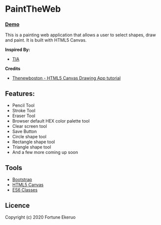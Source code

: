 # PaintTheWeb
### [Demo](https://fortunee.github.io/paint-the-web/)
This is a painting web application that allows a user to select shapes, draw and paint. It is built with HTML5 Canvas.

**Inspired By:**

* [TIA](https://andela.com)

**Credits**

* [Thenewboston - HTML5 Canvas Drawing App tutorial](https://thenewboston.com/videos.php?cat=81)

## Features:

* Pencil Tool
* Stroke Tool
* Eraser Tool
* Browser default HEX color palette tool
* Clear screen tool
* Save Button
* Circle shape tool
* Rectangle shape tool
* Triangle shape tool
* And a few more coming up soon


## Tools

* [Bootstrap](http://getbootstrap.com/)
* [HTML5 Canvas](https://www.w3schools.com/html/html5_canvas.asp)
* [ES6 Classes](https://www.tutorialspoint.com/es6/es6_classes.htm)

## Licence
Copyright (c) 2020 Fortune Ekeruo
